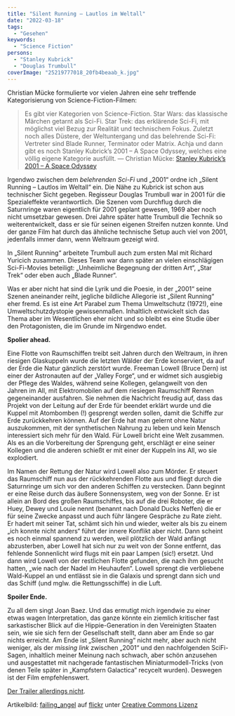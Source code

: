 ```yaml
---
title: "Silent Running – Lautlos im Weltall"
date: "2022-03-18"
tags:
  - "Gesehen"
keywords:
  - "Science Fiction"
persons:
  - "Stanley Kubrick"
  - "Douglas Trumbull"
coverImage: "25219777018_20fb4beaab_k.jpg"
---
```


Christian Mücke formulierte vor vielen Jahren eine sehr treffende Kategorisierung von Science-Fiction-Filmen:

> Es gibt vier Kategorien von Science-Fiction. Star Wars: das klassische Märchen getarnt als Sci-Fi. Star Trek: das erklärende Sci-Fi, mit möglichst viel Bezug zur Realität und technischem Fokus. Zuletzt noch alles Düstere, der Weltuntergang und das belehrende Sci-Fi: Vertreter sind Blade Runner, Terminator oder Matrix. Achja und dann gibt es noch Stanley Kubrick’s 2001 – A Space Odyssey, welches eine völlig eigene Kategorie ausfüllt.
> — Christian Mücke: [Stanley Kubrick’s 2001 – A Space Odyssey](https://www.coldheat.de/2008/03/stanley-kubricks-2001-a-space-odyssey)

Irgendwo zwischen dem _belehrenden Sci-Fi_ und „2001“ ordne ich „Silent Running – Lautlos im Weltall“ ein. Die Nähe zu Kubrick ist schon aus technischer Sicht gegeben. Regisseur Douglas Trumbull war in 2001 für die Spezialeffekte verantwortlich. Die Szenen vom Durchflug durch die Saturnringe waren eigentlich für 2001 geplant gewesen, 1969 aber noch nicht umsetzbar gewesen. Drei Jahre später hatte Trumbull die Technik so weiterentwickelt, dass er sie für seinen eigenen Streifen nutzen konnte. Und der ganze Film hat durch das ähnliche technische Setup auch viel von 2001, jedenfalls immer dann, wenn Weltraum gezeigt wird.

In „Silent Running“ arbeitete Trumbull auch zum ersten Mal mit Richard Yuricich zusammen. Dieses Team war dann später an vielen einschlägigen Sci-Fi-Movies beteiligt: „Unheimliche Begegnung der dritten Art“, „Star Trek“ oder eben auch „Blade Runner“.

Was er aber nicht hat sind die Lyrik und die Poesie, in der „2001“ seine Szenen aneinander reiht, jegliche bildliche Allegorie ist „Silent Running“ eher fremd. Es ist eine Art Parabel zum Thema Umweltschutz (1972!), eine Umweltschutzdystopie gewissenmaßen. Inhaltlich entwickelt sich das Thema aber im Wesentlichen eher nicht und so bleibt es eine Studie über den Protagonisten, die im Grunde im Nirgendwo endet.

**Spolier ahead.**

Eine Flotte von Raumschiffen treibt seit Jahren durch den Weltraum, in ihren riesigen Glaskuppeln wurde die letzten Wälder der Erde konserviert, da auf der Erde die Natur gänzlich zerstört wurde. Freeman Lowell (Bruce Dern) ist einer der Astronauten auf der „Valley Forge“, und er widmet sich ausgiebig der Pflege des Waldes, während seine Kollegen, gelangweilt von den Jahren im All, mit Elektromobilen auf dem riesiegen Raumschiff Rennen gegeneinander ausfahren. Sie nehmen die Nachricht freudig auf, dass das Projekt von der Leitung auf der Erde für beendet erklärt wurde und die Kuppel mit Atombomben (!) gesprengt werden sollen, damit die Schiffe zur Erde zurückkehren können. Auf der Erde hat man gelernt ohne Natur auszukommen, mit der synthetischen Nahrung zu leben und kein Mensch interessiert sich mehr für den Wald. Für Lowell bricht eine Welt zusammen. Als es an die Vorbereitung der Sprengung geht, erschlägt er eine seiner Kollegen und die anderen schießt er mit einer der Kuppeln ins All, wo sie explodiert.

Im Namen der Rettung der Natur wird Lowell also zum Mörder. Er steuert das Raumschiff nun aus der rückkehrenden Flotte aus und fliegt durch die Saturnringe um sich vor den anderen Schiffen zu verstecken. Dann beginnt er eine Reise durch das äußere Sonnensystem, weg von der Sonne. Er ist allein an Bord des großen Raumschiffes, bis auf die drei Roboter, die er Huey, Dewey und Louie nennt (benannt nach Donald Ducks Neffen) die er für seine Zwecke anpasst und auch führ längere Gespräche zu Rate zieht. Er hadert mit seiner Tat, schämt sich hin und wieder, weiter als bis zu einem „ich konnte nicht anders“ führt der innere Konflikt aber nicht. Dann scheint es noch einmal spannend zu werden, weil plötzlich der Wald anfängt abzusterben, aber Lowell hat sich nur zu weit von der Sonne entfernt, das fehlende Sonnenlicht wird flugs mit ein paar Lampen (sic!) ersetzt. Und dann wird Lowell von der restlichen Flotte gefunden, die nach ihm gesucht hatten, „wie nach der Nadel im Heuhaufen“. Lowell sprengt die verbliebene Wald-Kuppel an und entlässt sie in die Galaxis und sprengt dann sich und das Schiff (und mglw. die Rettungsschiffe) in die Luft.

**Spoiler Ende.**

Zu all dem singt Joan Baez. Und das ermutigt mich irgendwie zu einer etwas wagen Interpretation, das ganze könnte ein ziemlich kritischer fast sarkastischer Blick auf die Hippie-Generation in den Vereinigten Staaten sein, wie sie sich fern der Gesellschaft stellt, dann aber am Ende so gar nichts erreicht. Am Ende ist „Silent Running“ nicht mehr, aber auch nicht weniger, als der _missing link_ zwischen „2001“ und den nachfolgenden SciFi-Sagen, inhaltlich meiner Meinung nach schwach, aber schön anzusehen und ausgestattet mit nachgerade fantastischen Miniaturmodell-Tricks (von denen Teile später in „Kampfstern Galactica“ recycelt wurden). Deswegen ist der Film empfehlenswert.

[Der Trailer allerdings nicht](https://www.imdb.com/video/vi2932850969?playlistId=tt0067756).

Artikelbild: [failing\_angel](https://www.flickr.com/photos/11561957@N06/) auf [flickr](https://www.flickr.com/photos/11561957@N06/25219777018/) unter [Creative Commons Lizenz](https://creativecommons.org/licenses/by-nc-sa/2.0/)
